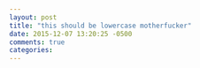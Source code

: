 ```yaml
---
layout: post
title: "this should be lowercase motherfucker"
date: 2015-12-07 13:20:25 -0500
comments: true
categories: 
---
```

